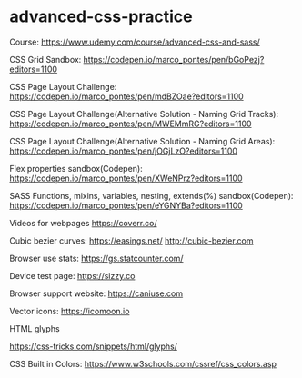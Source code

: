 # advanced-css-practice

Course: https://www.udemy.com/course/advanced-css-and-sass/

CSS Grid Sandbox: https://codepen.io/marco_pontes/pen/bGoPezj?editors=1100

CSS Page Layout Challenge: https://codepen.io/marco_pontes/pen/mdBZOae?editors=1100

CSS Page Layout Challenge(Alternative Solution - Naming Grid Tracks): https://codepen.io/marco_pontes/pen/MWEMmRG?editors=1100

CSS Page Layout Challenge(Alternative Solution - Naming Grid Areas): https://codepen.io/marco_pontes/pen/jOGjLzO?editors=1100


Flex properties sandbox(Codepen):
https://codepen.io/marco_pontes/pen/XWeNPrz?editors=1100

SASS Functions, mixins, variables, nesting, extends(%) sandbox(Codepen):
https://codepen.io/marco_pontes/pen/eYGNYBa?editors=1100


Videos for webpages
https://coverr.co/

Cubic bezier curves: https://easings.net/
http://cubic-bezier.com

Browser use stats: https://gs.statcounter.com/

Device test page: https://sizzy.co

Browser support website: https://caniuse.com

Vector icons: https://icomoon.io

HTML glyphs

https://css-tricks.com/snippets/html/glyphs/


CSS Built in Colors: https://www.w3schools.com/cssref/css_colors.asp